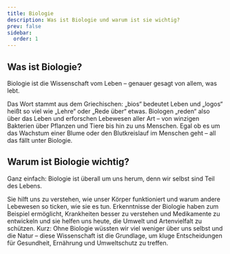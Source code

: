```yaml
---
title: Biologie
description: Was ist Biologie und warum ist sie wichtig?
prev: false
sidebar:
  order: 1
---
```


## Was ist Biologie?

Biologie ist die Wissenschaft vom Leben – genauer gesagt von allem, was lebt.

Das Wort stammt aus dem Griechischen: „bios“ bedeutet Leben und „logos“ heißt so viel wie „Lehre“ oder „Rede über“ etwas. Biologen „reden“ also über das Leben und erforschen Lebewesen aller Art – von winzigen Bakterien über Pflanzen und Tiere bis hin zu uns Menschen. Egal ob es um das Wachstum einer Blume oder den Blutkreislauf im Menschen geht – all das fällt unter Biologie.

## Warum ist Biologie wichtig?

Ganz einfach: Biologie ist überall um uns herum, denn wir selbst sind Teil des Lebens.

Sie hilft uns zu verstehen, wie unser Körper funktioniert und warum andere Lebewesen so ticken, wie sie es tun. Erkenntnisse der Biologie haben zum Beispiel ermöglicht, Krankheiten besser zu verstehen und Medikamente zu entwickeln und sie helfen uns heute, die Umwelt und Artenvielfalt zu schützen. Kurz: Ohne Biologie wüssten wir viel weniger über uns selbst und die Natur – diese Wissenschaft ist die Grundlage, um kluge Entscheidungen für Gesundheit, Ernährung und Umweltschutz zu treffen.

<!--
Weitere Ideen:

Umweltschutz
Ökosysteme, komplexität
-->

<!--
Weitere Ideen:

kleine experimente um schall ausbreitung zu testen (dosentelefon)
-->
<!--
Weitere Ideen:

Spektrogram eines Vogels zum anhöhren
unterschiedliche Tonhöhen vom (Verkehrslärm, Sprache, Vögel)
KI arbeitet strenggenommen nich mit Audio sondern Bildverarbeitung
-->
